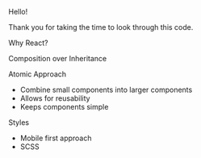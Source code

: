 Hello!

Thank you for taking the time to look through this code.

Why React?

Composition over Inheritance

Atomic Approach

- Combine small components into larger components
- Allows for reusability
- Keeps components simple

Styles

- Mobile first approach
- SCSS
